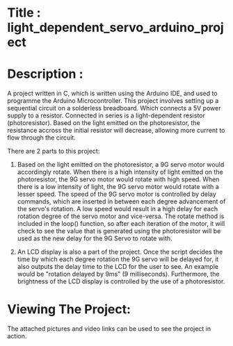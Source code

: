 # Title : light_dependent_servo_arduino_project

# Description :

A project written in C, which is written using the Arduino IDE, and used to programme the Arduino Microcontroller. This project involves setting up a sequential circuit on a solderless breadboard. Which connects a 5V power supply to a resistor. Connected in series is a light-dependent resistor (photoresistor). Based on the light emitted on the photoresistor, the resistance accross the initial resistor will decrease, allowing more current to flow through the circuit.

There are 2 parts to this project:

1) Based on the light emitted on the photoresistor, a 9G servo motor would accordingly rotate. When there is a high intensity of light emitted on the photoresistor, the 9G servo motor would rotate with high speed. When there is a low intensity of light, the 9G servo motor would rotate with a lesser speed. The speed of the 9G servo motor is controlled by delay commands, which are inserted in between each degree advancement of the servo's rotation. A low speed would result in a high delay for each rotation degree of the servo motor and vice-versa. The rotate method is included in the loop() function, so after each iteration of the motor, it will check to see the value that is generated using the photoresistor will be used as the new delay for the 9G Servo to rotate with.

2) An LCD display is also a part of the project. Once the script decides the time by which each degree rotation the 9G servo will be delayed for, it also outputs the delay time to the LCD for the user to see. An example would be "rotation delayed by 9ms" (9 milliseconds). Furthermore, the brightness of the LCD display is controlled by the use of a photoresistor.

# Viewing The Project:

The attached pictures and video links can be used to see the project in action.

